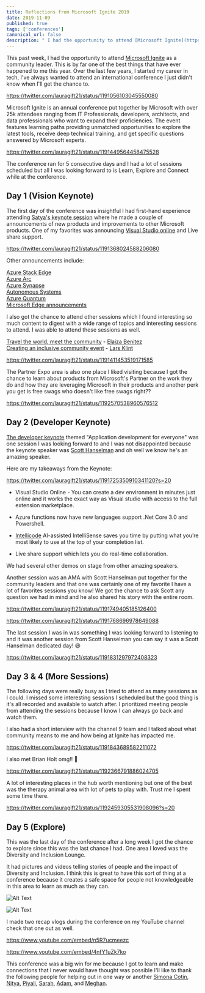 ```yaml
---
title: Reflections from Microsoft Ignite 2019
date: 2019-11-09
published: true
tags: ['conferences']
canonical_url: false
description: " I had the opportunity to attend [Microsoft Ignite](https://www.microsoft.com/en-us/ignite) as a community leader. Here's my recap and reflections from the conference"
---
```


This past week, I had the opportunity to attend [Microsoft Ignite](https://www.microsoft.com/en-us/ignite) as a community leader. This is by far one of the best things that have ever happened to me this year. Over the last few years, I started my career in tech, I've always wanted to attend an international conference I just didn't know when I'll get the chance to.

https://twitter.com/lauragift21/status/1191056103045550080

Microsoft Ignite is an annual conference put together by Microsoft with over 25k attendees ranging from IT Professionals, developers, architects, and data professionals who want to expand their proficiencies. The event features learning paths providing unmatched opportunities to explore the latest tools, receive deep technical training, and get specific questions answered by Microsoft experts.

https://twitter.com/lauragift21/status/1191449564458475528

The conference ran for 5 consecutive days and I had a lot of sessions scheduled but all I was looking forward to is Learn, Explore and Connect while at the conference.

## Day 1 (Vision Keynote)
The first day of the conference was insightful I had first-hand experience attending [Satya's keynote session](https://myignite.techcommunity.microsoft.com/sessions/77831?source=sessions) where he made a couple of announcements of new products and improvements to other Microsoft products. One of my favorites was announcing [Visual Studio online](https://visualstudio.microsoft.com/services/visual-studio-online/) and Live share support.

https://twitter.com/lauragift21/status/1191368024588206080

Other announcements include:

[Azure Stack Edge  
Azure Arc  
Azure Synapse  
Autonomous Systems  
Azure Quantum  
Microsoft Edge announcements](https://myignite.techcommunity.microsoft.com/sessions/77831?source=sessions)

I also got the chance to attend other sessions which I found interesting so much content to digest with a wide range of topics and interesting sessions to attend. I was able to attend these sessions as well. 

[Travel the world, meet the community](https://myignite.techcommunity.microsoft.com/sessions/80247?source=schedule) - [Elaiza Benitez](https://twitter.com/benitezhere)  
[Creating an inclusive community event](https://myignite.techcommunity.microsoft.com/sessions/80296?source=schedule) - [Lars Klint](https://twitter.com/larsklint)

https://twitter.com/lauragift21/status/1191411453519171585


The Partner Expo area is also one place I liked visiting because I got the chance to learn about products from Microsoft's Partner on the work they do and how they are leveraging Microsoft in their products and another perk you get is free swags who doesn't like free swags right??

https://twitter.com/lauragift21/status/1192570538960576512

## Day 2 (Developer Keynote)

[The developer keynote](https://myignite.techcommunity.microsoft.com/sessions/81591?source=sessions) themed "Application development for everyone" was one session I was looking forward to and I was not disappointed because the keynote speaker was [Scott Hanselman](https://twitter.com/shanselman) and oh well we know he's an amazing speaker.

Here are my takeaways from the Keynote:

https://twitter.com/lauragift21/status/1191725350910341120?s=20

- Visual Studio Online - You can create a dev environment in minutes just online and it works the exact way as Visual studio with access to the full extension marketplace.
- Azure functions now have new languages support .Net Core 3.0 and Powershell.
- [Intellicode](https://visualstudio.microsoft.com/services/intellicode/) AI-assisted IntelliSense saves you time by putting what you’re most likely to use at the top of your completion list.

- Live share support which lets you do real-time collaboration.

We had several other demos on stage from other amazing speakers.

Another session was an AMA with Scott Hanselman put together for the community leaders and that one was certainly one of my favorite I have a lot of favorites sessions you know! We got the chance to ask Scott any question we had in mind and he also shared his story with the entire room.

https://twitter.com/lauragift21/status/1191749405185126400

https://twitter.com/lauragift21/status/1191768696978649088


The last session I was in was something I was looking forward to listening to and it was another session from Scott Hanselman you can say it was a Scott Hanselman dedicated day! 😆

https://twitter.com/lauragift21/status/1191831297972408323


## Day 3 & 4 (More Sessions)
The following days were really busy as I tried to attend as many sessions as I could. I missed some interesting sessions I scheduled but the good thing is it's all recorded and available to watch after. I prioritized meeting people from attending the sessions because I know I can always go back and watch them. 

I also had a short interview with the channel 9 team and I talked about what community means to me and how being at Ignite has impacted me.

https://twitter.com/lauragift21/status/1191843689582211072

I also met Brian Holt omg!! 🤯

https://twitter.com/lauragift21/status/1192366791886024705

A lot of interesting places in the hub worth mentioning but one of the best was the therapy animal area with lot of pets to play with. Trust me I spent some time there.

https://twitter.com/lauragift21/status/1192459305531908096?s=20

## Day 5 (Explore)

This was the last day of the conference after a long week I got the chance to explore since this was the last chance I had. One area I loved was the Diversity and Inclusion Lounge.


It had pictures and videos telling stories of people and the impact of Diversity and Inclusion. I think this is great to have this sort of thing at a conference because it creates a safe space for people not knowledgeable in this area to learn as much as they can.


![Alt Text](https://thepracticaldev.s3.amazonaws.com/i/zgndbx29wyq5v5pzl2q7.jpg)

![Alt Text](https://thepracticaldev.s3.amazonaws.com/i/54trsinij7a77mpyy6jj.jpg)


I made two recap vlogs during the conference on my YouTube channel check that one out as well.

https://www.youtube.com/embed/n5R7ucmeezc

https://www.youtube.com/embed/4nfY1uZk7ko


This conference was a big win for me because I got to learn and make connections that I never would have thought was possible I'll like to thank the following people for helping out in one way or another [Simona Cotin](https://twitter.com/simona_cotin), [Nitya](https://twitter.com/nitya), [Piyali](https://twitter.com/piyali_vancity), [Sarah](https://twitter.com/truckerfling), [Adam](https://twitter.com/adamj89), and [Meghan](https://twitter.com/MegMallin).
